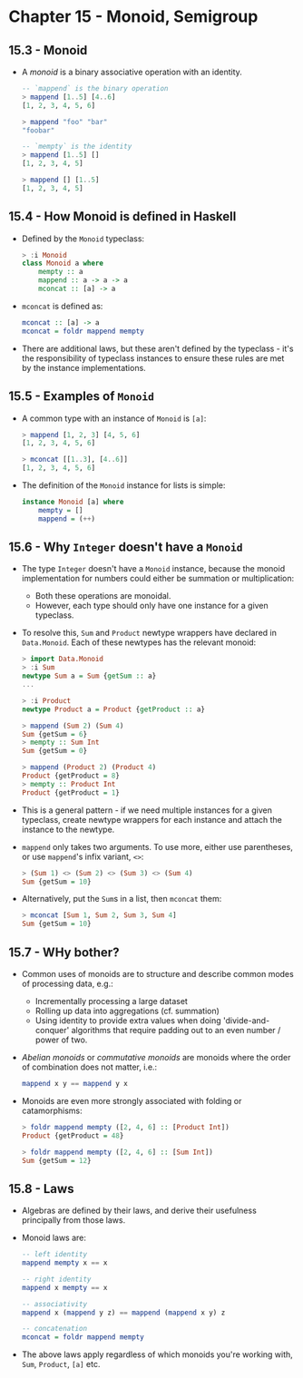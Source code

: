# Chapter 15 - Monoid, Semigroup

## 15.3 - Monoid

- A _monoid_ is a binary associative operation with an identity.

    ```haskell
    -- `mappend` is the binary operation
    > mappend [1..5] [4..6]
    [1, 2, 3, 4, 5, 6]

    > mappend "foo" "bar"
    "foobar"

    -- `mempty` is the identity
    > mappend [1..5] []
    [1, 2, 3, 4, 5]

    > mappend [] [1..5]
    [1, 2, 3, 4, 5]
    ```


## 15.4 - How Monoid is defined in Haskell

- Defined by the `Monoid` typeclass:

    ```haskell
    > :i Monoid
    class Monoid a where
        mempty :: a
        mappend :: a -> a -> a
        mconcat :: [a] -> a
    ```

- `mconcat` is defined as:

    ```haskell
    mconcat :: [a] -> a
    mconcat = foldr mappend mempty
    ```

- There are additional laws, but these aren't defined by the typeclass - it's the responsibility of typeclass instances to ensure these rules are met by the instance implementations.


## 15.5 - Examples of `Monoid`

- A common type with an instance of `Monoid` is `[a]`:

    ```haskell
    > mappend [1, 2, 3] [4, 5, 6]
    [1, 2, 3, 4, 5, 6]

    > mconcat [[1..3], [4..6]]
    [1, 2, 3, 4, 5, 6]
    ```

- The definition of the `Monoid` instance for lists is simple:

    ```haskell
    instance Monoid [a] where
        mempty = []
        mappend = (++)
    ```


## 15.6 - Why `Integer` doesn't have a `Monoid`

- The type `Integer` doesn't have a `Monoid` instance, because the monoid implementation for numbers could either be summation or multiplication:
    - Both these operations are monoidal.
    - However, each type should only have one instance for a given typeclass.

- To resolve this, `Sum` and `Product` newtype wrappers have declared in `Data.Monoid`.  Each of these newtypes has the relevant monoid:

    ```haskell
    > import Data.Monoid
    > :i Sum
    newtype Sum a = Sum {getSum :: a}
    ...

    > :i Product
    newtype Product a = Product {getProduct :: a}

    > mappend (Sum 2) (Sum 4)
    Sum {getSum = 6}
    > mempty :: Sum Int
    Sum {getSum = 0}

    > mappend (Product 2) (Product 4)
    Product {getProduct = 8}
    > mempty :: Product Int
    Product {getProduct = 1}
    ```

- This is a general pattern - if we need multiple instances for a given typeclass, create newtype wrappers for each instance and attach the instance to the newtype.

- `mappend` only takes two arguments.  To use more, either use parentheses, or use `mappend`'s infix variant, `<>`:

    ```haskell
    > (Sum 1) <> (Sum 2) <> (Sum 3) <> (Sum 4)
    Sum {getSum = 10}
    ```

- Alternatively, put the `Sum`s in a list, then `mconcat` them:

    ```haskell
    > mconcat [Sum 1, Sum 2, Sum 3, Sum 4]
    Sum {getSum = 10}
    ```


## 15.7 - WHy bother?

- Common uses of monoids are to structure and describe common modes of processing data, e.g.:
    - Incrementally processing a large dataset
    - Rolling up data into aggregations (cf. summation)
    - Using identity to provide extra values when doing 'divide-and-conquer' algorithms that require padding out to an even number / power of two.

- _Abelian monoids_ or _commutative monoids_ are monoids where the order of combination does not matter, i.e.:

    ```haskell
    mappend x y == mappend y x
    ```

- Monoids are even more strongly associated with folding or catamorphisms:

    ```haskell
    > foldr mappend mempty ([2, 4, 6] :: [Product Int])
    Product {getProduct = 48}

    > foldr mappend mempty ([2, 4, 6] :: [Sum Int])
    Sum {getSum = 12}
    ```


## 15.8 - Laws

- Algebras are defined by their laws, and derive their usefulness principally from those laws.

- Monoid laws are:

    ```haskell
    -- left identity
    mappend mempty x == x

    -- right identity
    mappend x mempty == x

    -- associativity
    mappend x (mappend y z) == mappend (mappend x y) z

    -- concatenation
    mconcat = foldr mappend mempty
    ```

- The above laws apply regardless of which monoids you're working with, `Sum`, `Product`, `[a]` etc.
